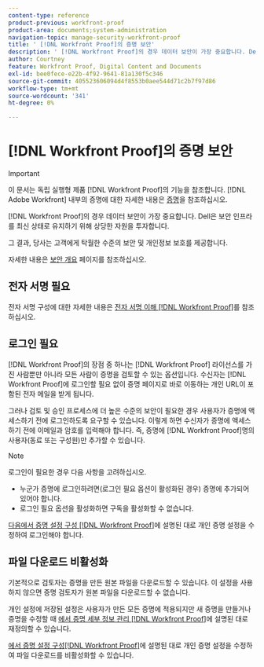 ```yaml
---
content-type: reference
product-previous: workfront-proof
product-area: documents;system-administration
navigation-topic: manage-security-workfront-proof
title: ' [!DNL Workfront Proof]의 증명 보안'
description: ' [!DNL Workfront Proof]의 경우 데이터 보안이 가장 중요합니다. Dell은 보안 인프라를 최신 상태로 유지하기 위해 상당한 자원을 투자합니다.'
author: Courtney
feature: Workfront Proof, Digital Content and Documents
exl-id: bee0fece-e22b-4f92-9641-81a130f5c346
source-git-commit: 405523606094d4f8553b0aee544d71c2b7f97d86
workflow-type: tm+mt
source-wordcount: '341'
ht-degree: 0%

---
```


# [!DNL Workfront Proof]의 증명 보안

>[!IMPORTANT]
>
>이 문서는 독립 실행형 제품 [!DNL Workfront Proof]의 기능을 참조합니다. [!DNL Adobe Workfront] 내부의 증명에 대한 자세한 내용은 [증명](../../../review-and-approve-work/proofing/proofing.md)을 참조하십시오.

[!DNL Workfront Proof]의 경우 데이터 보안이 가장 중요합니다. Dell은 보안 인프라를 최신 상태로 유지하기 위해 상당한 자원을 투자합니다.

그 결과, 당사는 고객에게 탁월한 수준의 보안 및 개인정보 보호를 제공합니다.

자세한 내용은 [보안 개요](https://www.workfront.com/workfront-security) 페이지를 참조하십시오.

## 전자 서명 필요

전자 서명 구성에 대한 자세한 내용은 [전자 서명 이해 [!DNL Workfront Proof]](../../../workfront-proof/wp-acct-admin/managing-security/electronic-sigs-in-wp.md)를 참조하십시오.

## 로그인 필요

[!DNL Workfront Proof]의 장점 중 하나는 [!DNL Workfront Proof] 라이선스를 가진 사람뿐만 아니라 모든 사람이 증명을 검토할 수 있는 옵션입니다. 수신자는 [!DNL Workfront Proof]에 로그인할 필요 없이 증명 페이지로 바로 이동하는 개인 URL이 포함된 전자 메일을 받게 됩니다.

그러나 검토 및 승인 프로세스에 더 높은 수준의 보안이 필요한 경우 사용자가 증명에 액세스하기 전에 로그인하도록 요구할 수 있습니다. 이렇게 하면 수신자가 증명에 액세스하기 전에 이메일과 암호를 입력해야 합니다. 즉, 증명에 [!DNL Workfront Proof]명의 사용자(동료 또는 구성원)만 추가할 수 있습니다.

>[!NOTE]
>
>로그인이 필요한 경우 다음 사항을 고려하십시오.
>
>* 누군가 증명에 로그인하려면(로그인 필요 옵션이 활성화된 경우) 증명에 추가되어 있어야 합니다.
>* 로그인 필요 옵션을 활성화하면 구독을 활성화할 수 없습니다.
>



[다음에서 증명 설정 구성 [!DNL Workfront Proof]](../../../workfront-proof/wp-work-proofsfiles/manage-your-work/configure-proof-settings.md)에 설명된 대로 개인 증명 설정을 수정하여 로그인해야 합니다.

## 파일 다운로드 비활성화

기본적으로 검토자는 증명을 만든 원본 파일을 다운로드할 수 있습니다. 이 설정을 사용하지 않으면 증명 검토자가 원본 파일을 다운로드할 수 없습니다.

개인 설정에 저장된 설정은 사용자가 만든 모든 증명에 적용되지만 새 증명을 만들거나 증명을 수정할 때 [에서 증명 세부 정보 관리 [!DNL Workfront Proof]](../../../workfront-proof/wp-work-proofsfiles/manage-your-work/manage-proof-details.md)에 설명된 대로 재정의할 수 있습니다.

[에서 증명 설정 구성[!DNL  Workfront Proof]](../../../workfront-proof/wp-work-proofsfiles/manage-your-work/configure-proof-settings.md)에 설명된 대로 개인 증명 설정을 수정하여 파일 다운로드를 비활성화할 수 있습니다.
